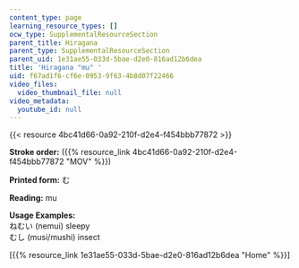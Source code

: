 ```yaml
---
content_type: page
learning_resource_types: []
ocw_type: SupplementalResourceSection
parent_title: Hiragana
parent_type: SupplementalResourceSection
parent_uid: 1e31ae55-033d-5bae-d2e0-816ad12b6dea
title: 'Hiragana "mu" '
uid: f67ad1f6-cf6e-0953-9f63-4b8d07f22466
video_files:
  video_thumbnail_file: null
video_metadata:
  youtube_id: null
---
```


{{< resource 4bc41d66-0a92-210f-d2e4-f454bbb77872 >}}

**Stroke order:** ({{% resource_link 4bc41d66-0a92-210f-d2e4-f454bbb77872 "MOV" %}})

**Printed form:** む

**Reading:** mu

**Usage Examples:**  
ねむい (nemui) sleepy  
むし (musi/mushi) insect

  
\[{{% resource_link 1e31ae55-033d-5bae-d2e0-816ad12b6dea "Home" %}}\]